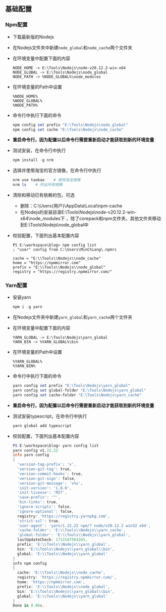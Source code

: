 ## 基础配置

### Npm配置

- 下载最新版的Nodejs

- 在Nodejs文件夹中新建`node_global`和`node_cache`两个文件夹

- 在环境变量中配置下面的内容

  ```
  NODE_HOME -> E:\Tools\Nodejs\node-v20.12.2-win-x64
  NODE_GLOBAL -> E:\Tools\Nodejs\node_global
  NODE_PATH -> %NODE_GLOBAL%\node_modules
  ```

- 在环境变量的Path中设置

  ```
  %NODE_HOME%
  %NODE_GLOBAL%
  %NODE_PATH%
  ```

- 命令行中执行下面的命令

  ```powershell
  npm config set prefix "E:\Tools\Nodejs\node_global"
  npm config set cache "E:\Tools\Nodejs\node_cache"
  ```

- **重启命令行，因为配置以后命令行需要重新启动才能获取到新的环境变量**

- 测试安装，在命令行中执行

  ```powershell
  npm install -g nrm
  ```

- 选择并使用淘宝的官方镜像，在命令行中执行

  ```powershell
  nrm use taobao	# 使用淘宝镜像
  nrm ls	# 列出所有镜像
  ```

- 清除和移动已有依赖的包，可选

  - 删除：C:\Users\{用户}\AppData\Local\npm-cache
  - 在Nodejs的安装目录E:\Tools\Nodejs\node-v20.12.2-win-x64\node_modules下 ，除了corepack和npm文件夹，其他文件夹移动到E:\Tools\Nodejs\node_global中

- 校验配置，下面列出基本配置内容

  ```
  PS E:\workspace\blog> npm config list
  ; "user" config from C:\Users\MinChiang\.npmrc
  
  cache = "E:\\Tools\\Nodejs\\node_cache"
  home = "https://npmmirror.com"
  prefix = "E:\\Tools\\Nodejs\\node_global"
  registry = "https://registry.npmmirror.com/"
  ```
  
  

### Yarn配置

- 安装yarn

  ```powershell
  npm i -g yarn
  ```

- 在Nodejs文件夹中新建`yarn_global`和`yarn_cache`两个文件夹

- 在环境变量中配置下面的内容

  ```
  YARN_GLOBAL -> E:\Tools\Nodejs\yarn_global
  YARN_BIN -> %YARN_GLOBAL%\bin
  ```

- 在环境变量的Path中设置

  ```
  %YARN_GLOBAL%
  %YARN_BIN%
  ```

- 命令行中执行下面的命令

  ```powershell
  yarn config set prefix "E:\Tools\Nodejs\yarn_global"
  yarn config set global-folder "E:\Tools\Nodejs\yarn_global"
  yarn config set cache-folder "E:\Tools\Nodejs\yarn_cache"
  ```

- **重启命令行，因为配置以后命令行需要重新启动才能获取到新的环境变量**

- 测试安装typescript，在命令行中执行

  ```powershell
  yarn global add typescript
  ```

- 校验配置，下面列出基本配置内容

  ```powershell
  PS E:\workspace\blog> yarn config list
  yarn config v1.22.22
  info yarn config
  {
    'version-tag-prefix': 'v',
    'version-git-tag': true,
    'version-commit-hooks': true,
    'version-git-sign': false,
    'version-git-message': 'v%s',
    'init-version': '1.0.0',
    'init-license': 'MIT',
    'save-prefix': '^',
    'bin-links': true,
    'ignore-scripts': false,
    'ignore-optional': false,
    registry: 'https://registry.yarnpkg.com',
    'strict-ssl': true,
    'user-agent': 'yarn/1.22.22 npm/? node/v20.12.2 win32 x64',
    'cache-folder': 'E:\\Tools\\Nodejs\\yarn_cache',
    'global-folder': 'E:\\Tools\\Nodejs\\yarn_global',
    lastUpdateCheck: 1713187564203,
    prefix: 'E:\\Tools\\Nodejs\\yarn_global',
    bin: 'E:\\Tools\\Nodejs\\yarn_global\\bin',
    global: 'E:\\Tools\\Nodejs\\yarn_global'
  }
  info npm config
  {
    cache: 'E:\\Tools\\Nodejs\\node_cache',
    registry: 'https://registry.npmmirror.com/',
    home: 'https://npmmirror.com',
    prefix: 'E:\\Tools\\Nodejs\\node_global',
    bin: 'E:\\Tools\\Nodejs\\yarn_global\\bin',
    global: 'E:\\Tools\\Nodejs\\yarn_global'
  }
  Done in 0.06s.
  ```

  